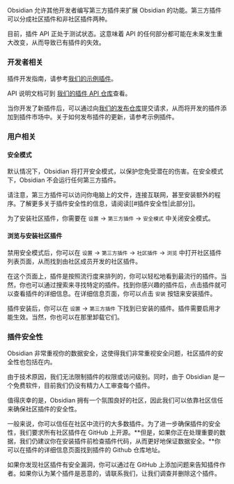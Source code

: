 Obsidian 允许其他开发者编写第三方插件来扩展 Obsidian 的功能。第三方插件可以分成社区插件和非社区插件两种。

目前，插件 API 正处于测试状态。这意味着 API 的任何部分都可能在未来发生重大改变，从而导致已有插件的失效。

### 开发者相关

插件开发指南，请参考[我们的示例插件](https://github.com/obsidianmd/obsidian-sample-plugin)。

API 说明文档可到 [我们的插件 API 仓库](https://github.com/obsidianmd/obsidian-api)查看。

当你开发了新插件后，可以通过向[我们的发布仓库](https://github.com/obsidianmd/obsidian-releases)提交请求，从而将开发的插件添加到插件市场中。关于如何发布插件的更新，请参考示例插件。

### 用户相关

#### 安全模式

默认情况下，Obsidian 将打开安全模式，以保护您免受潜在的伤害。在安全模式下，Obsidian 不会运行任何第三方插件。

请注意，第三方插件可以访问你电脑上的文件，连接互联网，甚至安装额外的程序。了解更多关于插件安全性的信息，请阅读[[#插件安全性|此部分]]。

为了安装社区插件，你需要在 `设置` → `第三方插件` → `安全模式` 中关闭安全模式。

#### 浏览与安装社区插件

禁用安全模式后，你可以在 `设置` → `第三方插件` → `社区插件` → `浏览` 中打开社区插件列表页面，从而找到由社区成员开发的社区插件。

在这个页面上，插件是按照流行度来排列的，你可以轻松地看到最流行的插件。当然，你也可以通过搜索来寻找特定的插件。找到你感兴趣的插件后，点击插件就可以查看插件的详细信息。在详细信息页面，你可以点击 `安装` 按钮来安装插件。

插件安装后，你可以在 `设置` → `第三方插件` 下找到已安装的插件。插件需要启用才能生效。当然，你也可以在那里卸载它们。

### 插件安全性

Obsidian 非常重视你的数据安全，这使得我们非常重视安全问题，社区插件的安全性也包括在内。

由于技术原因，我们无法限制插件的权限或访问级别。同时，由于 Obsidian 是一个免费软件，目前我们仍没有精力人工审查每个插件。

值得庆幸的是，Obsidian 拥有一个氛围良好的社区，因此我们可以依靠社区信任来确保社区插件的安全性。

一般来说，你可以信任在社区中流行的大多数插件。为了进一步确保插件的安全性，我们要求所有社区插件在 GitHub 上开源。**但是，如果你正在处理重要的数据，我们仍建议你在安装插件前检查插件代码，从而更好地保证数据安全。**你可以在插件的详细信息页面找到插件的 Github 仓库地址。

如果你发现社区插件有安全漏洞，你可以通过在 GitHub 上添加问题来告知插件作者。如果你认为某个插件是恶意的，请联系我们，让我们调查并删除这个插件。

